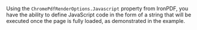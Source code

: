 Using the `ChromePdfRenderOptions.Javascript` property from IronPDF, you have the ability to define JavaScript code in the form of a string that will be executed once the page is fully loaded, as demonstrated in the example.